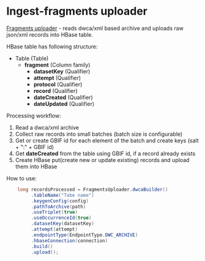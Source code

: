 # Ingest-fragments uploader

[Fragments uploader](src/main/java/org/gbif/pipelines/fragmenter/FragmentsUploader.java) - reads dwca/xml based archive and uploads raw json/xml records into HBase table.

HBase table has following structure:

- Table (Table)
    - **fragment** (Column family)
        - **datasetKey** (Qualifier)
        - **attempt** (Qualifier)
        - **protocol** (Qualifier)
        - **record** (Qualifier)
        - **dateCreated** (Qualifier)
        - **dateUpdated** (Qualifier)

Processing workflow:
1. Read a dwca/xml archive
2. Collect raw records into small batches (batch size is configurable)
3. Get or create GBIF id for each element of the batch and create keys (salt + ":" + GBIF id)
4. Get **dateCreated** from the table using GBIF id, if a record already exists
5. Create HBase put(create new or update existing) records and upload them into HBase

How to use:
```java
    long recordsProcessed = FragmentsUploader.dwcaBuilder()
         .tableName("Tabe name")
         .keygenConfig(config)
         .pathToArchive(path)
         .useTriplet(true)
         .useOccurrenceId(true)
         .datasetKey(datasetKey)
         .attempt(attempt)
         .endpointType(EndpointType.DWC_ARCHIVE)
         .hbaseConnection(connection)
         .build()
         .upload();
 ```
